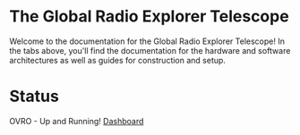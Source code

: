 # The Global Radio Explorer Telescope

Welcome to the documentation for the Global Radio Explorer Telescope! In the
tabs above, you'll find the documentation for the hardware and software
architectures as well as guides for construction and setup.

# Status

OVRO - Up and Running! [Dashboard](https://grex.grafana.net/public-dashboards/83e4cdca853e4867877802c4296c4473)
